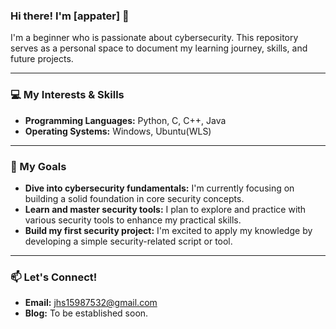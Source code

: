 ### Hi there! I'm [appater] 👋

I'm a beginner who is passionate about cybersecurity. This repository serves as a personal space to document my learning journey, skills, and future projects.

---

### 💻 My Interests & Skills

* **Programming Languages:** Python, C, C++, Java
* **Operating Systems:** Windows, Ubuntu(WLS)

---

### 🌱 My Goals

* **Dive into cybersecurity fundamentals:** I'm currently focusing on building a solid foundation in core security concepts.
* **Learn and master security tools:** I plan to explore and practice with various security tools to enhance my practical skills.
* **Build my first security project:** I'm excited to apply my knowledge by developing a simple security-related script or tool.

---

### 📫 Let's Connect!

* **Email:** jhs15987532@gmail.com
* **Blog:** To be established soon.

